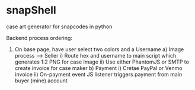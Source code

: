 # snapShell
case art generator for snapcodes in python


Backend process ordering:
1) On base page, have user select two colors and a Username
  a) Image process --> Seller
    i) Route hex and username to main script which generates 1:2 PNG for case Image
    ii) Use either PhantomJS or SMTP to create invoice for case maker
  b) Payment
    i) Cretae PayPal or Venmo invoice
   ii) On-payment event JS listener triggers payment from main buyer (mine) account
